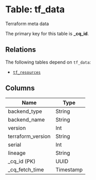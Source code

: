 # Table: tf_data
Terraform meta data

The primary key for this table is **_cq_id**.

## Relations
The following tables depend on `tf_data`:
  - [`tf_resources`](tf_resources.md)

## Columns
| Name          | Type          |
| ------------- | ------------- |
|backend_type|String|
|backend_name|String|
|version|Int|
|terraform_version|String|
|serial|Int|
|lineage|String|
|_cq_id (PK)|UUID|
|_cq_fetch_time|Timestamp|